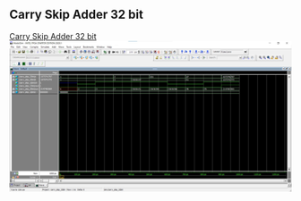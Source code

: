 ## Carry Skip Adder 32 bit

[Carry Skip Adder 32 bit](carry_skip_32bit.v)
![Carry Skip Adder 32 bit](carry_skip_32bit.jpg)
